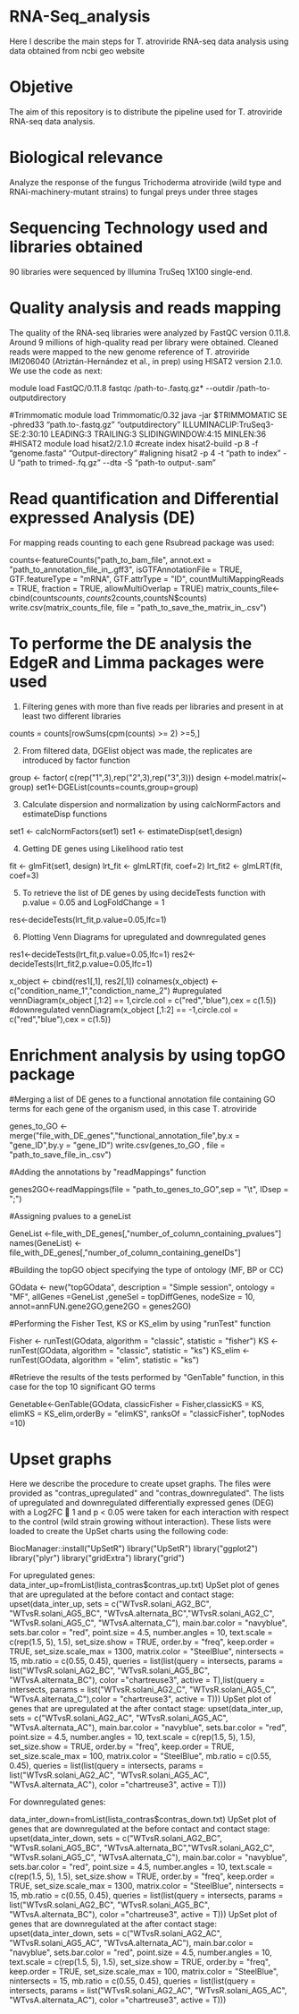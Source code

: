 # RNA-Seq_analysis
Here I describe the main steps for T. atroviride RNA-seq data analysis using data obtained from ncbi geo website

# Objetive
The aim of this repository is to distribute the pipeline used for T. atroviride RNA-seq data analysis.

# Biological relevance
Analyze the response of the fungus Trichoderma atroviride (wild type and RNAi-machinery-mutant strains) to fungal preys under three stages

# Sequencing Technology used and libraries obtained
90 libraries were sequenced by Illumina TruSeq 1X100 single-end.

# Quality analysis and reads mapping
The quality of the RNA-seq libraries were analyzed by FastQC version 0.11.8. Around 9 millions of high-quality read per library were obtained. Cleaned reads were mapped to the new genome reference of T. atroviride IMI206040 (Atriztán-Hernández et al., in prep) using HISAT2 version 2.1.0. We use the code as next:

module load FastQC/0.11.8
fastqc /path-to-.fastq.gz* --outdir /path-to-outputdirectory

#Trimmomatic
 module load Trimmomatic/0.32
 java -jar $TRIMMOMATIC SE -phred33 “path.to-.fastq.gz” “outputdirectory” ILLUMINACLIP:TruSeq3-SE:2:30:10 LEADING:3 TRAILING:3 SLIDINGWINDOW:4:15 MINLEN:36
#HISAT2
 module load  hisat2/2.1.0
#create index
 hisat2-build -p 8 -f “genome.fasta”   “Output-directory”
#aligning
 hisat2 -p 4 -t “path to index” -U “path to trimed-.fq.gz” --dta -S “path-to output-.sam”


# Read quantification and Differential expressed Analysis (DE)
For mapping reads counting to each gene Rsubread package was used:

 counts<-featureCounts("path_to_bam_file",
                         annot.ext = "path_to_annotation_file_in_.gff3",
                         isGTFAnnotationFile = TRUE,
                         GTF.featureType = "mRNA",
                         GTF.attrType = "ID",
                         countMultiMappingReads = TRUE,
                         fraction = TRUE,
                         allowMultiOverlap = TRUE)
 matrix_counts_file<-cbind(counts$counts,counts2$counts,countsN$counts)                         
 write.csv(matrix_counts_file, file = "path_to_save_the_matrix_in_.csv")

# To performe the DE analysis the EdgeR and Limma packages were used 

1. Filtering genes with more than five reads per libraries and present in at least two different libraries 
 
counts = counts[rowSums(cpm(counts) >= 2) >=5,]

2. From filtered data, DGElist object was made, the replicates are introduced by factor function

group <- factor( c(rep("1",3),rep("2",3),rep("3",3))) 
design <-model.matrix(~ group)
set1<-DGEList(counts=counts,group=group)

3. Calculate dispersion and normalization by using calcNormFactors and estimateDisp functions

set1 <- calcNormFactors(set1)
set1 <- estimateDisp(set1,design)

4. Getting DE genes using Likelihood ratio test

fit     <- glmFit(set1, design)
lrt_fit  <- glmLRT(fit, coef=2)
lrt_fit2 <- glmLRT(fit, coef=3)
 
5. To retrieve the list of DE genes by using decideTests function with p.value = 0.05 and LogFoldChange = 1

res<-decideTests(lrt_fit,p.value=0.05,lfc=1)

6. Plotting Venn Diagrams for upregulated and downregulated genes 

res1<-decideTests(lrt_fit,p.value=0.05,lfc=1)
res2<-decideTests(lrt_fit2,p.value=0.05,lfc=1)
 
x_object           <- cbind(res1[,1], res2[,1])
colnames(x_object) <-c("condition_name_1","condiction_name_2")
#upregulated
vennDiagram(x_object [,1:2] == 1,circle.col = c("red","blue"),cex = c(1.5))
#downregulated
vennDiagram(x_object [,1:2] == -1,circle.col = c("red","blue"),cex = c(1.5))


# Enrichment analysis by using topGO package

#Merging a list of DE genes to a functional annotation file containing GO terms for each gene of the organism used, in this case T. atroviride

genes_to_GO <-merge("file_with_DE_genes","functional_annotation_file",by.x = "gene_ID",by.y = "gene_ID")
write.csv(genes_to_GO  , file = "path_to_save_file_in_.csv")

#Adding the annotations by "readMappings" function

genes2GO<-readMappings(file = "path_to_genes_to_GO",sep = "\t", IDsep = ";")

#Assigning pvalues to a geneList

GeneList <-file_with_DE_genes[,"number_of_column_containing_pvalues"]
names(GeneList) <-file_with_DE_genes[,"number_of_column_containing_geneIDs"]

#Building the topGO object specifying the type of ontology (MF, BP or CC)

GOdata  <- new("topGOdata",
               description = "Simple session", ontology = "MF",
               allGenes =GeneList ,geneSel = topDiffGenes,
               nodeSize = 10,
               annot=annFUN.gene2GO,gene2GO = genes2GO)
               
#Performing the Fisher Test, KS or KS_elim by using "runTest" function
 
Fisher  <- runTest(GOdata, algorithm = "classic", statistic = "fisher")
KS      <- runTest(GOdata, algorithm = "classic", statistic = "ks")
KS_elim <- runTest(GOdata, algorithm = "elim", statistic = "ks")

#Retrieve the results of the tests performed by "GenTable" function, in this case for the top 10 significant GO terms

Genetable<-GenTable(GOdata, classicFisher = Fisher,classicKS = KS, elimKS = KS_elim,orderBy = "elimKS", ranksOf = "classicFisher", topNodes =10)

# Upset graphs 

Here we describe the procedure to create upset graphs. The files were provided as "contras_upregulated" and "contras_downregulated". The lists of upregulated and downregulated differentially expressed genes (DEG) with
a Log2FC  1 and p &lt; 0.05 were taken for each interaction with respect to the control (wild strain growing without interaction). These lists were loaded to create
the UpSet charts using the following code:

BiocManager::install(&quot;UpSetR&quot;)
library(&quot;UpSetR&quot;)
library(&quot;ggplot2&quot;)
library(&quot;plyr&quot;)
library(&quot;gridExtra&quot;)
library(&quot;grid&quot;)

For upregulated genes:
data_inter_up=fromList(lista_contras$contras_up.txt)
UpSet plot of genes that are upregulated at the before contact and contact stage:
upset(data_inter_up, sets = c(&quot;WTvsR.solani_AG2_BC&quot;,
&quot;WTvsR.solani_AG5_BC&quot;, &quot;WTvsA.alternata_BC&quot;,&quot;WTvsR.solani_AG2_C&quot;,
&quot;WTvsR.solani_AG5_C&quot;, &quot;WTvsA.alternata_C&quot;),
main.bar.color = &quot;navyblue&quot;, sets.bar.color = &quot;red&quot;, point.size = 4.5,
number.angles = 10, text.scale = c(rep(1.5, 5), 1.5),
set_size.show = TRUE, order.by = &quot;freq&quot;, keep.order = TRUE,
set_size.scale_max = 1300, matrix.color = &quot;SteelBlue&quot;, nintersects = 15,
mb.ratio = c(0.55, 0.45),
queries = list(list(query = intersects, params = list(&quot;WTvsR.solani_AG2_BC&quot;,
&quot;WTvsR.solani_AG5_BC&quot;, &quot;WTvsA.alternata_BC&quot;),
color =&quot;chartreuse3&quot;, active = T),list(query = intersects, params =
list(&quot;WTvsR.solani_AG2_C&quot;, &quot;WTvsR.solani_AG5_C&quot;, &quot;WTvsA.alternata_C&quot;),color
= &quot;chartreuse3&quot;, active = T)))
UpSet plot of genes that are upregulated at the after contact stage:
upset(data_inter_up, sets = c(&quot;WTvsR.solani_AG2_AC&quot;,
&quot;WTvsR.solani_AG5_AC&quot;, &quot;WTvsA.alternata_AC&quot;),
main.bar.color = &quot;navyblue&quot;, sets.bar.color = &quot;red&quot;, point.size = 4.5,
number.angles = 10, text.scale = c(rep(1.5, 5), 1.5),
set_size.show = TRUE, order.by = &quot;freq&quot;, keep.order = TRUE,
set_size.scale_max = 100, matrix.color = &quot;SteelBlue&quot;,
mb.ratio = c(0.55, 0.45),
queries = list(list(query = intersects, params = list(&quot;WTvsR.solani_AG2_AC&quot;,
&quot;WTvsR.solani_AG5_AC&quot;, &quot;WTvsA.alternata_AC&quot;),
color =&quot;chartreuse3&quot;, active = T)))

For downregulated genes:

data_inter_down=fromList(lista_contras$contras_down.txt)
UpSet plot of genes that are downregulated at the before contact and contact
stage:
upset(data_inter_down, sets = c(&quot;WTvsR.solani_AG2_BC&quot;,
&quot;WTvsR.solani_AG5_BC&quot;, &quot;WTvsA.alternata_BC&quot;,&quot;WTvsR.solani_AG2_C&quot;,
&quot;WTvsR.solani_AG5_C&quot;, &quot;WTvsA.alternata_C&quot;),
main.bar.color = &quot;navyblue&quot;, sets.bar.color = &quot;red&quot;, point.size = 4.5,
number.angles = 10, text.scale = c(rep(1.5, 5), 1.5),
set_size.show = TRUE, order.by = &quot;freq&quot;, keep.order = TRUE,
set_size.scale_max = 1300, matrix.color = &quot;SteelBlue&quot;, nintersects = 15,
mb.ratio = c(0.55, 0.45), queries = list(list(query = intersects, params =
list(&quot;WTvsR.solani_AG2_BC&quot;, &quot;WTvsR.solani_AG5_BC&quot;, &quot;WTvsA.alternata_BC&quot;),
color =&quot;chartreuse3&quot;, active = T)))
UpSet plot of genes that are downregulated at the after contact stage:
upset(data_inter_down, sets = c(&quot;WTvsR.solani_AG2_AC&quot;,
&quot;WTvsR.solani_AG5_AC&quot;, &quot;WTvsA.alternata_AC&quot;),
main.bar.color = &quot;navyblue&quot;, sets.bar.color = &quot;red&quot;, point.size = 4.5,
number.angles = 10, text.scale = c(rep(1.5, 5), 1.5),
set_size.show = TRUE, order.by = &quot;freq&quot;, keep.order = TRUE,
set_size.scale_max = 100, matrix.color = &quot;SteelBlue&quot;, nintersects = 15,
mb.ratio = c(0.55, 0.45),
queries = list(list(query = intersects, params = list(&quot;WTvsR.solani_AG2_AC&quot;,
&quot;WTvsR.solani_AG5_AC&quot;, &quot;WTvsA.alternata_AC&quot;),
color =&quot;chartreuse3&quot;, active = T)))
 
